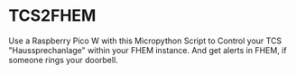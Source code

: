 # TCS2FHEM

Use a Raspberry Pico W with this Micropython Script to Control your TCS "Haussprechanlage" within your FHEM instance. And get alerts in FHEM, if someone rings your doorbell.